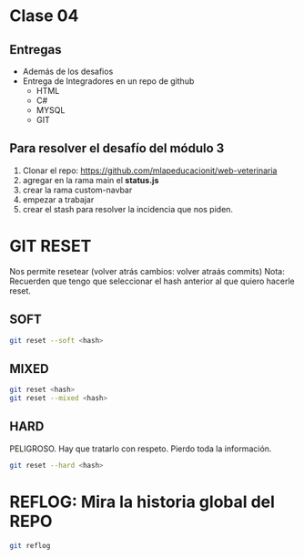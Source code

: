 # Clase 04

## Entregas

* Además de los desafios
* Entrega de Integradores en un repo de github
    * HTML
    * C#
    * MYSQL
    * GIT

## Para resolver el desafío del módulo 3

1. Clonar el repo: https://github.com/mlapeducacionit/web-veterinaria
2. agregar en la rama main el **status.js** 
3. crear la rama custom-navbar
4. empezar a trabajar
5. crear el stash para resolver la incidencia que nos piden.

# GIT RESET
Nos permite resetear (volver atrás cambios: volver atraás commits)
Nota: Recuerden que tengo que seleccionar el hash anterior al que quiero hacerle reset.
## SOFT

```sh
git reset --soft <hash>
```

## MIXED

```sh
git reset <hash>
git reset --mixed <hash>
```

## HARD
PELIGROSO. Hay que tratarlo con respeto. Pierdo toda la información.

```sh
git reset --hard <hash>
```

# REFLOG: Mira la historia global del REPO

```sh
git reflog
```
